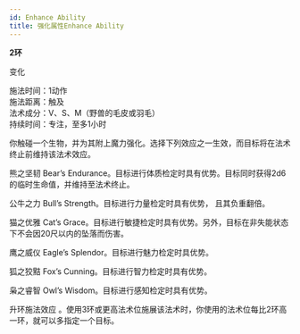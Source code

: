 ```yaml
---
id: Enhance Ability
title: 强化属性Enhance Ability
---
```


**2环**

变化

施法时间：1动作  
施法距离：触及  
法术成分：V、S、M（野兽的毛皮或羽毛）  
持续时间：专注，至多1小时  


你触碰一个生物，并为其附上魔力强化。选择下列效应之一生效，而目标将在法术终止前维持该法术效应。

熊之坚韧
Bear’s Endurance。目标进行体质检定时具有优势。目标同时获得2d6的临时生命值，并维持至法术终止。

公牛之力
Bull’s Strength。目标进行力量检定时具有优势，
且其负重翻倍。

猫之优雅
Cat’s Grace。目标进行敏捷检定时具有优势。另外，目标在非失能状态下不会因20尺以内的坠落而伤害。

鹰之威仪
Eagle’s Splendor。目标进行魅力检定时具优势。

狐之狡黠
Fox’s Cunning。目标进行智力检定时具有优势。

枭之睿智
Owl’s Wisdom。目标进行感知检定时具有优势。

升环施法效应
。使用3环或更高法术位施展该法术时，你使用的法术位每比2环高一环，就可以多指定一个目标。
